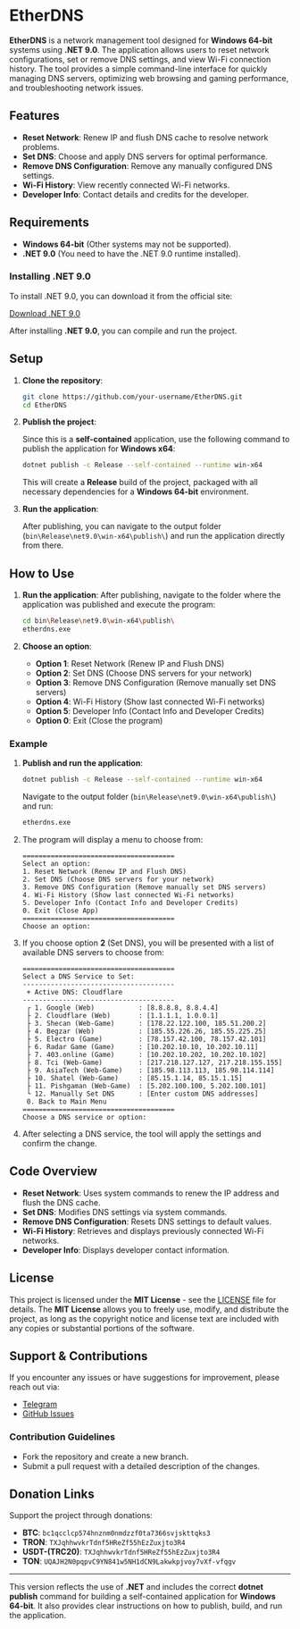# EtherDNS

**EtherDNS** is a network management tool designed for **Windows 64-bit** systems using **.NET 9.0**. The application allows users to reset network configurations, set or remove DNS settings, and view Wi-Fi connection history. The tool provides a simple command-line interface for quickly managing DNS servers, optimizing web browsing and gaming performance, and troubleshooting network issues.

## Features

- **Reset Network**: Renew IP and flush DNS cache to resolve network problems.
- **Set DNS**: Choose and apply DNS servers for optimal performance.
- **Remove DNS Configuration**: Remove any manually configured DNS settings.
- **Wi-Fi History**: View recently connected Wi-Fi networks.
- **Developer Info**: Contact details and credits for the developer.

## Requirements

- **Windows 64-bit** (Other systems may not be supported).
- **.NET 9.0** (You need to have the .NET 9.0 runtime installed).

### Installing .NET 9.0

To install .NET 9.0, you can download it from the official site:

[Download .NET 9.0](https://dotnet.microsoft.com/en-us/download/dotnet/thank-you/sdk-9.0.101-windows-x64-installer)

After installing **.NET 9.0**, you can compile and run the project.

## Setup

1. **Clone the repository**:

   ```bash
   git clone https://github.com/your-username/EtherDNS.git
   cd EtherDNS
   ```

2. **Publish the project**:

   Since this is a **self-contained** application, use the following command to publish the application for **Windows x64**:

   ```bash
   dotnet publish -c Release --self-contained --runtime win-x64
   ```

   This will create a **Release** build of the project, packaged with all necessary dependencies for a **Windows 64-bit** environment.

3. **Run the application**:

   After publishing, you can navigate to the output folder (`bin\Release\net9.0\win-x64\publish\`) and run the application directly from there.

## How to Use

1. **Run the application**:
   After publishing, navigate to the folder where the application was published and execute the program:

   ```bash
   cd bin\Release\net9.0\win-x64\publish\
   etherdns.exe
   ```

2. **Choose an option**:
   - **Option 1**: Reset Network (Renew IP and Flush DNS)
   - **Option 2**: Set DNS (Choose DNS servers for your network)
   - **Option 3**: Remove DNS Configuration (Remove manually set DNS servers)
   - **Option 4**: Wi-Fi History (Show last connected Wi-Fi networks)
   - **Option 5**: Developer Info (Contact Info and Developer Credits)
   - **Option 0**: Exit (Close the program)

### Example

1. **Publish and run the application**:

   ```bash
   dotnet publish -c Release --self-contained --runtime win-x64
   ```

   Navigate to the output folder (`bin\Release\net9.0\win-x64\publish\`) and run:

   ```bash
   etherdns.exe
   ```

2. The program will display a menu to choose from:

   ```plaintext
   ======================================
   Select an option:
   1. Reset Network (Renew IP and Flush DNS)
   2. Set DNS (Choose DNS servers for your network)
   3. Remove DNS Configuration (Remove manually set DNS servers)
   4. Wi-Fi History (Show last connected Wi-Fi networks)
   5. Developer Info (Contact Info and Developer Credits)
   0. Exit (Close App)
   ======================================
   Choose an option:
   ```

3. If you choose option **2** (Set DNS), you will be presented with a list of available DNS servers to choose from:

   ```plaintext
   ======================================
   Select a DNS Service to Set:
   --------------------------------------
    + Active DNS: Cloudflare
   --------------------------------------
    ┌ 1. Google (Web)           : [8.8.8.8, 8.8.4.4]
    ├ 2. Cloudflare (Web)       : [1.1.1.1, 1.0.0.1]
    ├ 3. Shecan (Web-Game)      : [178.22.122.100, 185.51.200.2]
    ├ 4. Begzar (Web)           : [185.55.226.26, 185.55.225.25]
    ├ 5. Electro (Game)         : [78.157.42.100, 78.157.42.101]
    ├ 6. Radar Game (Game)      : [10.202.10.10, 10.202.10.11]
    ├ 7. 403.online (Game)      : [10.202.10.202, 10.202.10.102]
    ├ 8. Tci (Web-Game)         : [217.218.127.127, 217.218.155.155]
    ├ 9. AsiaTech (Web-Game)    : [185.98.113.113, 185.98.114.114]
    ├ 10. Shatel (Web-Game)     : [85.15.1.14, 85.15.1.15]
    ├ 11. Pishgaman (Web-Game)  : [5.202.100.100, 5.202.100.101]
    └ 12. Manually Set DNS      : [Enter custom DNS addresses]
    0. Back to Main Menu
   ======================================
   Choose a DNS service or option:
   ```

4. After selecting a DNS service, the tool will apply the settings and confirm the change.

## Code Overview

- **Reset Network**: Uses system commands to renew the IP address and flush the DNS cache.
- **Set DNS**: Modifies DNS settings via system commands.
- **Remove DNS Configuration**: Resets DNS settings to default values.
- **Wi-Fi History**: Retrieves and displays previously connected Wi-Fi networks.
- **Developer Info**: Displays developer contact information.

## License

This project is licensed under the **MIT License** - see the [LICENSE](LICENSE) file for details. The **MIT License** allows you to freely use, modify, and distribute the project, as long as the copyright notice and license text are included with any copies or substantial portions of the software.

## Support & Contributions

If you encounter any issues or have suggestions for improvement, please reach out via:

- [Telegram](https://t.me/DevUranium)
- [GitHub Issues](https://github.com/DevURANIUM/EtherDNS/issues)

### Contribution Guidelines

- Fork the repository and create a new branch.
- Submit a pull request with a detailed description of the changes.

## Donation Links

Support the project through donations:

- **BTC**: `bc1qcclcp574hnznm0nmdzzf0ta7366svjskttqks3`
- **TRON**: `TXJqhhwvkrTdnf5HReZf55hEzZuxjto3R4`
- **USDT-(TRC20)**: `TXJqhhwvkrTdnf5HReZf55hEzZuxjto3R4`
- **TON**: `UQAJH2N0pqpvC9YN841w5NH1dCN9Lakwkpjvoy7vXf-vfqgv`

---

This version reflects the use of **.NET** and includes the correct **dotnet publish** command for building a self-contained application for **Windows 64-bit**. It also provides clear instructions on how to publish, build, and run the application.
